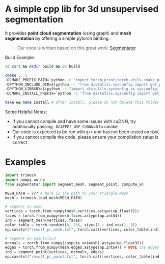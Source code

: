 # A simple cpp lib for 3d unsupervised segmentation

It provides **point cloud segmentation** (using graph) and **mesh segmentation** by offering a simple pytorch binding.

> Our code is written based on this great work: [Segmentator](https://github.com/ScanNet/ScanNet/tree/master/Segmentator)

Build Example:
```bash
cd csrc && mkdir build && cd build

cmake .. \
-DCMAKE_PREFIX_PATH=`python -c 'import torch;print(torch.utils.cmake_prefix_path)'` \
-DPYTHON_INCLUDE_DIR=$(python -c "from distutils.sysconfig import get_python_inc; print(get_python_inc())")  \
-DPYTHON_LIBRARY=$(python -c "import distutils.sysconfig as sysconfig; print(sysconfig.get_config_var('LIBDIR'))") \
-DCMAKE_INSTALL_PREFIX=`python -c 'from distutils.sysconfig import get_python_lib; print(get_python_lib())'` 

make && make install # after install, please do not delete this folder (as we only create a symbolic link)
```

Some Helpful Notes:
- If you cannot compile and have some issues with cuDNN, try additionally passing `-DCAFFE2_USE_CUDNN=0` to cmake
- Our code is expected to be run with `g++` and has not been tested on `MSVC`
- If you cannot compile the code, please ensure your compilation setup is correct

# Examples

```python
import trimesh
import numpy as np
from segmentator import segment_mesh, segment_point, compute_vn

MESH_PATH = ??? # here is the path to your triangle mesh
mesh = trimesh.load_mesh(MESH_PATH)

# segment on mesh
vertices = torch.from_numpy(mesh.vertices.astype(np.float32))
faces = torch.from_numpy(mesh.faces.astype(np.int64))
ind = segment_mesh(vertices, faces) 
color_table = torch.randint(0, 256, size=(1 + ind.max(), 3))
np.savetxt("result_pc_mesh.txt", torch.cat([vertices, color_table[ind]], dim=1).numpy())

# segment on pointcloud
normals = torch.from_numpy(compute_vn(mesh).astype(np.float32))
edges = torch.from_numpy(mesh.edges.astype(np.int64)) # NOTE the edges can actually be obtained from knn graph or radius graph
ind = segment_point(vertices, normals, edges) 
np.savetxt("result_pc_point.txt", torch.cat([vertices, color_table[ind]], dim=1).numpy())
```
